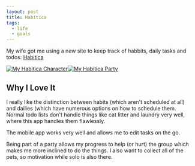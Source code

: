 ```yaml
---
layout: post
title: Habitica
tags:
  - life
  - goals
---
```


My wife got me using a new site to keep track of habbits, daily tasks and todos: [Habitica](https://habitica.com)

[![My Habitica Character](https://photos.smugmug.com/Blog/i-RP6ft2V/0/Th/Screen%20Shot%202016-02-11%20at%2010.24.39%20AM-Th.png "My Habitica Character")](https://photos.smugmug.com/Blog/i-RP6ft2V/0/O/Screen%20Shot%202016-02-11%20at%2010.24.39%20AM.png)[![My Habitica Party](https://photos.smugmug.com/Blog/i-8TWwC8B/0/Th/Screen%20Shot%202016-02-11%20at%2010.26.05%20AM-Th.png "My Habitica Party")](https://photos.smugmug.com/Blog/i-8TWwC8B/0/O/Screen%20Shot%202016-02-11%20at%2010.26.05%20AM.png)

## Why I Love It

I really like the distinction between habits (which aren't scheduled at all) and dailies (which have numerous options on how to schedule them. Normal todo lists don't handle things like cat litter and laundry very well, where this app handles them flawlessly.

The mobile app works very well and allows me to edit tasks on the go.

Being part of a party allows my progress to help (or hurt) the group which makes me more inclined to do the things. I also want to collect all of the pets, so motivation while solo is also there.
